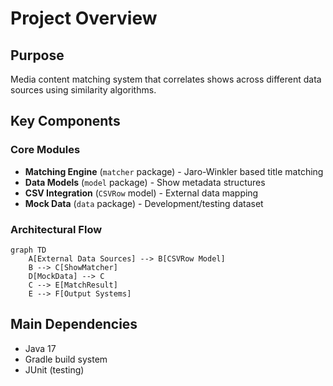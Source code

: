 # Project Overview

## Purpose
Media content matching system that correlates shows across different data sources using similarity algorithms.

## Key Components

### Core Modules
- **Matching Engine** (`matcher` package) - Jaro-Winkler based title matching
- **Data Models** (`model` package) - Show metadata structures
- **CSV Integration** (`CSVRow` model) - External data mapping
- **Mock Data** (`data` package) - Development/testing dataset

### Architectural Flow
```mermaid
graph TD
    A[External Data Sources] --> B[CSVRow Model]
    B --> C[ShowMatcher]
    D[MockData] --> C
    C --> E[MatchResult]
    E --> F[Output Systems]
```

## Main Dependencies
- Java 17
- Gradle build system
- JUnit (testing)
